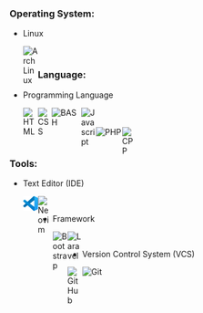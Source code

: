 ### Operating System:

- Linux

  <a href="https://archlinux.org">
    <img align="left" alt="Arch Linux" width="26px" src="https://upload.wikimedia.org/wikipedia/commons/a/a5/Archlinux-icon-crystal-64.svg" />
  </a>

<br>

### Language:

- Programming Language

  <a href="https://html.spec.whatwg.org/multipage/">
    <img align="left" alt="HTML" width="26px" src="https://upload.wikimedia.org/wikipedia/commons/6/61/HTML5_logo_and_wordmark.svg" />
  </a>

  <a href="https://www.w3.org/Style/CSS/Overview.en.html">
    <img align="left" alt="CSS" width="24px" src="https://upload.wikimedia.org/wikipedia/commons/d/d5/CSS3_logo_and_wordmark.svg" />
  </a>

  <a href="https://www.gnu.org/software/bash">
    <img align="left" alt="BASH" width="52px" src="https://upload.wikimedia.org/wikipedia/commons/8/82/Gnu-bash-logo.svg" />
  </a>

  <a href="https://www.javascript.com">
    <img align="left" alt="Javascript" width="26px" src="https://upload.wikimedia.org/wikipedia/commons/9/99/Unofficial_JavaScript_logo_2.svg" />
  </a>

  <br>
  <br>

  <a href="https://www.php.net">
    <img align="left" alt="PHP" width="46px" src="https://www.php.net/images/logos/new-php-logo.svg" />
  </a>

  <a href="https://isocpp.org">
    <img align="left" alt="CPP" width="26px" src="https://upload.wikimedia.org/wikipedia/commons/1/18/ISO_C%2B%2B_Logo.svg" />
  </a>

<br>

### Tools:

- Text Editor (IDE)
  
  <a href="https://code.visualstudio.com">
    <img align="left" alt="Visual Studio Code" width="26px" src="https://raw.githubusercontent.com/github/explore/80688e429a7d4ef2fca1e82350fe8e3517d3494d/topics/visual-studio-code/visual-studio-code.png" />
  </a>

  <a href="neovim.io">
    <img align="left"alt="Neovim" width="26px" src="https://www.vectorlogo.zone/logos/neovimio/neovimio-icon.svg" />
  </a>

<br>

- Framework

  <a href="https://getbootstrap.com">
    <img align="left" alt="Bootstrap" width="26px" src="https://upload.wikimedia.org/wikipedia/commons/b/b2/Bootstrap_logo.svg" />
  </a>

  <a href="https://laravel.com">
    <img align="left" alt="Laravel" width="26px" src="https://upload.wikimedia.org/wikipedia/commons/9/9a/Laravel.svg" />
  </a>

<br>

- Version Control System (VCS)

  <a href="https://github.com/" target="_blank">
    <img align="left" alt="GitHub" width="26px" src="https://github.githubassets.com/images/modules/logos_page/GitHub-Mark.png"/>
  </a>

  <a href="https://git-scm.com">
    <img align="left" alt="Git" width="46px" src="https://upload.wikimedia.org/wikipedia/commons/e/e0/Git-logo.svg" />
  </a> 

